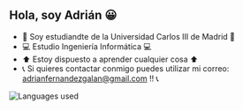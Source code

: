 
## Hola, soy Adrián 😀
- 📖 Soy estudiandte de la Universidad Carlos III de Madrid 📖
- 💻 Estudio Ingeniería Informática 💻
- ⬆️ Estoy dispuesto a aprender cualquier cosa ⬆️
- 📞 Si quieres contactar conmigo puedes utilizar mi correo: adrianfernandezgalan@gmail.com !! 📞

![Languages used](https://raw.githubusercontent.com/Adri-Extremix/github-stats/master/generated/languages.svg)
